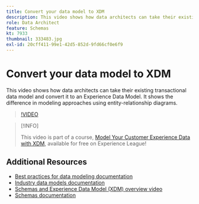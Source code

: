 ```yaml
---
title: Convert your data model to XDM
description: This video shows how data architects can take their existing transactional data model and convert it to an Experience Data Model. It shows the difference in modeling approaches using entity-relationship diagrams.
role: Data Architect
feature: Schemas
kt: 7933
thumbnail: 333483.jpg
exl-id: 20cff411-99e1-42d5-852d-9fd66cf0e6f9
---
```

# Convert your data model to XDM

This video shows how data architects can take their existing transactional data model and convert it to an Experience Data Model. It shows the difference in modeling approaches using entity-relationship diagrams. 

>[!VIDEO](https://video.tv.adobe.com/v/333483?quality=12&learn=on)

>[!INFO]
>
> This video is part of a course, [Model Your Customer Experience Data with XDM](https://experienceleague.adobe.com/?recommended=ExperiencePlatform-D-1-2021.1.xdm), available for free on Experience League!

## Additional Resources

* [Best practices for data modeling documentation](https://experienceleague.adobe.com/docs/experience-platform/xdm/schema/best-practices.html)
* [Industry data models documentation](https://experienceleague.adobe.com/docs/experience-platform/xdm/schema/industries/overview.html)
* [Schemas and Experience Data Model (XDM) overview video](schemas-and-experience-data-model.md)
* [Schemas documentation](https://experienceleague.adobe.com/docs/experience-platform/xdm/home.html)
